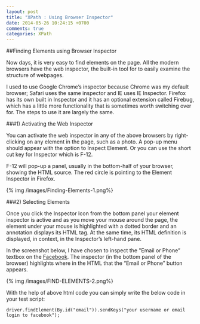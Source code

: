 ```yaml
---
layout: post
title: "XPath : Using Browser Inspector"
date: 2014-05-26 10:24:15 +0700
comments: true
categories: XPath
---
```


##Finding Elements using Browser Inspector

Now days, it is very easy to find elements on the page. All the modern browsers have the web inspector, the built-in tool for to easily examine the structure of webpages.

I used to use Google Chrome’s inspector because Chrome was my default browser; Safari uses the same inspector and IE uses IE Inspector. Firefox has its own built in Inspector and it has an optional extension called Firebug, which has a little more functionality that is sometimes worth switching over for. The steps to use it are largely the same.
<!--more-->
###1) Activating the Web Inspector

You can activate the web inspector in any of the above browsers by right-clicking on any element in the page, such as a photo. A pop-up menu should appear with the option to Inspect Element.  Or you can use the short cut key for Inspector which is F-12.

F-12 will pop-up a panel, usually in the bottom-half of your browser, showing the HTML source. The red circle is pointing to the Element Inspector in Firefox.

{% img /images/Finding-Elements-1.png%}

###2) Selecting Elements

Once you click the Inspector Icon from the bottom panel your element inspector is active and as you move your mouse around the page, the element under your mouse is highlighted with a dotted border and an annotation displays its HTML tag. At the same time, its HTML definition is displayed, in context, in the Inspector’s left-hand pane.

In the screenshot below, I have chosen to inspect the "Email or Phone” textbox on the [Facebook](https://www.facebook.com/). The inspector (in the bottom panel of the browser) highlights where in the HTML that the “Email or Phone” button appears.

{% img /images/FIND-ELEMENTS-2.png%}

With the help of above html code you can simply write the below code in your test script:

```
driver.findElement(By.id("email")).sendKeys("your username or email login to facebook");
```



